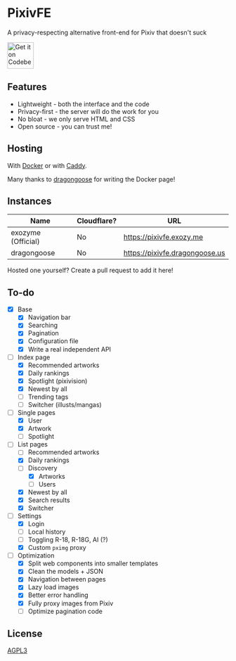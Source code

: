 # PixivFE

A privacy-respecting alternative front-end for Pixiv that doesn't suck

<p>
<a href="https://codeberg.org/vnpower/pixivfe">
<img alt="Get it on Codeberg" src="https://get-it-on.codeberg.org/get-it-on-blue-on-white.png" height="60">
</a>
</p>

## Features

- Lightweight - both the interface and the code
- Privacy-first - the server will do the work for you
- No bloat - we only serve HTML and CSS
- Open source - you can trust me!

## Hosting

With [Docker](https://codeberg.org/VnPower/pixivfe/wiki/Hosting-with-Docker) or with [Caddy](https://codeberg.org/VnPower/pixivfe/wiki/Hosting-with-Caddy).

Many thanks to [dragongoose](https://codeberg.org/dragongoose) for writing the Docker page!

## Instances

| Name               | Cloudflare? | URL                            |
|--------------------|-------------|--------------------------------|
| exozyme (Official) | No          | https://pixivfe.exozy.me       |
| dragongoose        | No          | https://pixivfe.dragongoose.us |

Hosted one yourself? Create a pull request to add it here!

## To-do

- [x] Base
  - [x] Navigation bar
  - [x] Searching
  - [x] Pagination
  - [x] Configuration file
  - [x] Write a real independent API
- [ ] Index page
  - [x] Recommended artworks
  - [x] Daily rankings
  - [x] Spotlight (pixivision)
  - [x] Newest by all
  - [ ] Trending tags
  - [ ] Switcher (illusts/mangas)
- [ ] Single pages
  - [x] User
  - [x] Artwork
  - [ ] Spotlight
- [ ] List pages
  - [ ] Recommended artworks
  - [x] Daily rankings
  - [ ] Discovery
    - [x] Artworks
    - [ ] Users
  - [x] Newest by all
  - [x] Search results
  - [x] Switcher
- [ ] Settings
  - [x] Login
  - [ ] Local history
  - [ ] Toggling R-18, R-18G, AI (?)
  - [x] Custom `pximg` proxy
- [ ] Optimization
  - [x] Split web components into smaller templates
  - [x] Clean the models + JSON
  - [x] Navigation between pages
  - [x] Lazy load images
  - [x] Better error handling
  - [x] Fully proxy images from Pixiv
  - [ ] Optimize pagination code

## License

[AGPL3](https://www.gnu.org/licenses/agpl-3.0.txt)
